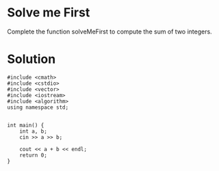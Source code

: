 # Solve me First

Complete the function solveMeFirst to compute the sum of two integers.

# Solution

```
#include <cmath>
#include <cstdio>
#include <vector>
#include <iostream>
#include <algorithm>
using namespace std;


int main() {
    int a, b;
    cin >> a >> b; 
    
    cout << a + b << endl;
    return 0;
}
```


